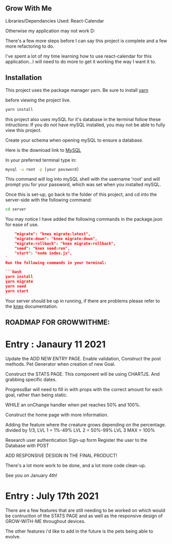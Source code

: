 ## Grow With Me

Libraries/Dependancies Used: 
React-Calendar

Otherwise my application may not work D: 

There's a few more steps before I can say this project is complete and a few more refactoring to do.

I've spent a lot of my time learning how to use react-calendar for this application...I will need to do more to get it working the way I want it to.

## Installation
This project uses the package manager yarn.
Be sure to install [yarn](https://yarnpkg.com/)

before viewing the project live.

```bash
yarn install 
```

this project also uses mySQL for it's database in the terminal follow these intructions:
If you do not have mySQL installed, you may not be able to fully view this project.

Create your schema when opening mySQL to ensure a database. 

Here is the download link to [MySQL](https://www.mysql.com/downloads/)

In your preferred terminal type in:

```bash
mysql -u root -p [your password]
```
This command will log into mySQL shell with the username 'root' and will prompt you for your password, which was set when you installed mySQL. 

Once this is set-up, go back to the folder of this project, and cd into the server-side with the following command:

```bash
cd server
```

You may notice I have added the following commands in the package.json for ease of use. 

```json
    "migrate": "knex migrate:latest",
    "migrate:down": "knex migrate:down",
    "migrate:rollback": "knex migrate:rollback",
    "seed": "knex seed:run",
    "start": "node index.js",
`
Run the following commands in your terminal: 

```bash
yarn install
yarn migrate
yarn seed
yarn start
```

Your server should be up in running, if there are problems please refer to the [knex](https://knexjs.org/) documentation. 

## ROADMAP FOR GROWWITHME: 

# Entry : Janaury 11 2021

Update the ADD NEW ENTRY PAGE.
Enable validation, 
Construct the post methods. 
Pet Generator when creation of new Goal.

Construct the STATS PAGE. 
This component will be using CHARTJS.
And grabbing specific dates.

ProgressBar will need to fill in with props with the correct amount for each goal, rather than being static.

WHILE an onChange handler when pet reaches 50% and 100%. 

Construct the home page with more information.


Adding the feature where the creature grows depending on the percentage.
divided by 1/3, 
LVL 1 = 1%-49%
LVL 2 = 50%-99% 
LVL 3 MAX = 100%  

Research user authentication 
Sign-up form
Register the user to the Database with POST

ADD RESPONSIVE DESIGN IN THE FINAL PRODUCT!

There's a lot more work to be done, and a lot more code clean-up. 

See you on January 4th!

# Entry : July 17th 2021

There are a few features that are still needing to be worked on which would be contruction of the STATS PAGE and as well as the responsive design of GROW-WITH-ME throughout devices.

The other features i'd like to add in the future is the pets being able to evolve. 
